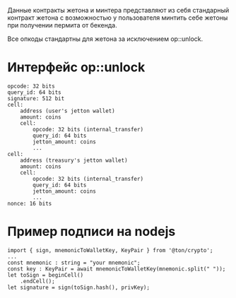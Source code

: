 Данные контракты жетона и минтера представляют из себя стандарный контракт жетона с возможностью у пользователя минтить себе жетоны при получении пермита от бекенда.

Все опкоды стандартны для жетона за исключением op::unlock.

# Интерфейс op::unlock
```
opcode: 32 bits
query_id: 64 bits
signature: 512 bit
cell:
    address (user's jetton wallet)
    amount: coins
    cell:
        opcode: 32 bits (internal_transfer)
        query_id: 64 bits
        jetton_amount: coins
        ...
cell:
    address (treasury's jetton wallet)
    amount: coins
    cell:
        opcode: 32 bits (internal_transfer)
        query_id: 64 bits
        jetton_amount: coins
        ...
nonce: 16 bits
```
# Пример подписи на nodejs
```
import { sign, mnemonicToWalletKey, KeyPair } from '@ton/crypto';
...
const mnemonic : string = "your mnemonic";
const key : KeyPair = await mnemonicToWalletKey(mnemonic.split(" "));
let toSign = beginCell()
    .endCell();
let signature = sign(toSign.hash(), privKey);
```
